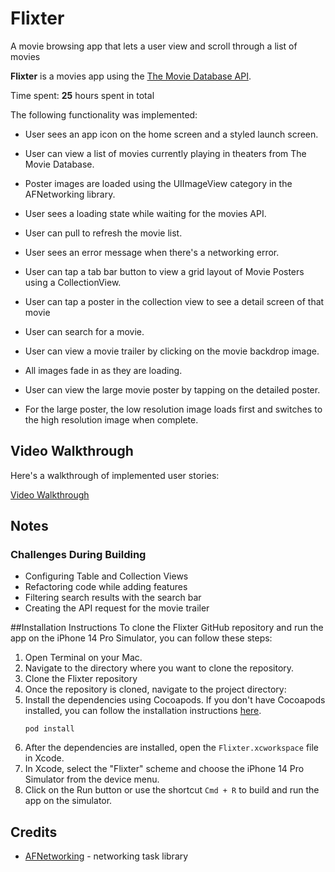 # Flixter
A movie browsing app that lets a user view and scroll through a list of movies

**Flixter** is a movies app using the [The Movie Database API](http://docs.themoviedb.apiary.io/#).

Time spent: **25** hours spent in total

The following functionality was implemented:

- User sees an app icon on the home screen and a styled launch screen.
- User can view a list of movies currently playing in theaters from The Movie Database.
- Poster images are loaded using the UIImageView category in the AFNetworking library.
- User sees a loading state while waiting for the movies API.
- User can pull to refresh the movie list.
- User sees an error message when there's a networking error.
- User can tap a tab bar button to view a grid layout of Movie Posters using a CollectionView.

- User can tap a poster in the collection view to see a detail screen of that movie
- User can search for a movie.
- User can view a movie trailer by clicking on the movie backdrop image. 
- All images fade in as they are loading.
- User can view the large movie poster by tapping on the detailed poster.
- For the large poster, the low resolution image loads first and  switches to the high resolution image when complete.


## Video Walkthrough

Here's a walkthrough of implemented user stories:

[Video Walkthrough](https://imgur.com/a/sHpU87G)


## Notes
### Challenges During Building
- Configuring Table and Collection Views
- Refactoring code while adding features
- Filtering search results with the search bar
- Creating the API request for the movie trailer


##Installation Instructions
To clone the Flixter GitHub repository and run the app on the iPhone 14 Pro Simulator, you can follow these steps:

1. Open Terminal on your Mac.
2. Navigate to the directory where you want to clone the repository.
3. Clone the Flixter repository 
4. Once the repository is cloned, navigate to the project directory:
5. Install the dependencies using Cocoapods. If you don't have Cocoapods installed, you can follow the installation instructions [here](https://cocoapods.org/).
   ```
   pod install
   ```
6. After the dependencies are installed, open the `Flixter.xcworkspace` file in Xcode.
7. In Xcode, select the "Flixter" scheme and choose the iPhone 14 Pro Simulator from the device menu.
8. Click on the Run button or use the shortcut `Cmd + R` to build and run the app on the simulator.


## Credits
- [AFNetworking](https://github.com/AFNetworking/AFNetworking) - networking task library
